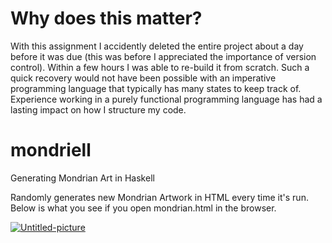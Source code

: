 # Why does this matter?
With this assignment I accidently deleted the entire project about a day before it was due (this was before I appreciated the importance of version control). Within a few hours I was able to re-build it from scratch. Such a quick recovery would not have been possible with an imperative programming language that typically has many states to keep track of.  
Experience working in a purely functional programming language has had a lasting impact on how I structure my code.

# mondriell
Generating Mondrian Art in Haskell

Randomly generates new Mondrian Artwork in HTML every time it's run. Below is what you see if you open mondrian.html in the browser.

<a href="https://ibb.co/cQYrY9K"><img src="https://i.ibb.co/GRH5HDf/Untitled-picture.png" alt="Untitled-picture" border="0"></a>
